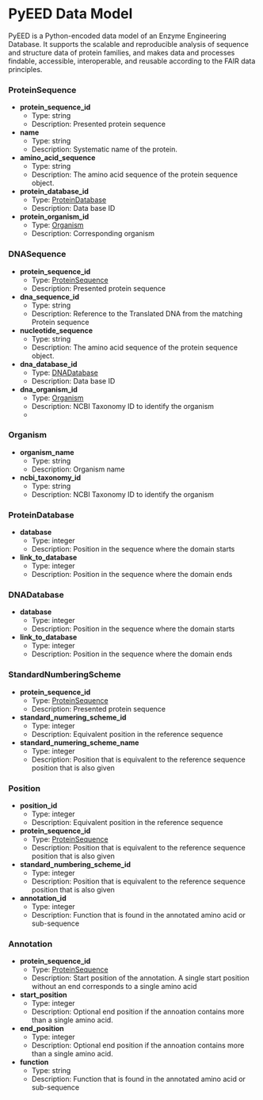 # PyEED Data Model

PyEED is a Python-encoded data model of an Enzyme Engineering Database. It supports the scalable and reproducible analysis of sequence and structure data of protein families, and makes data and processes findable, accessible, interoperable, and reusable according to the FAIR data principles.

### ProteinSequence

- __protein_sequence_id__
  - Type: string
  - Description: Presented protein sequence  
- __name__
  - Type: string
  - Description: Systematic name of the protein.
- __amino_acid_sequence__
  - Type: string
  - Description: The amino acid sequence of the protein sequence object.
- __protein_database_id__
  - Type: [ProteinDatabase](#ProteinDatabase)
  - Description: Data base ID
- __protein_organism_id__
  - Type: [Organism](#Organism)
  - Description: Corresponding organism 


### DNASequence


- __protein_sequence_id__
  - Type: [ProteinSequence](#ProteinSequence)
  - Description: Presented protein sequence
- __dna_sequence_id__
  - Type: string
  - Description: Reference to the Translated DNA from the matching Protein sequence
- __nucleotide_sequence__
  - Type: string
  - Description: The amino acid sequence of the protein sequence object.
- __dna_database_id__
  - Type: [DNADatabase](#DNADatabase)
  - Description: Data base ID
- __dna_organism_id__
  - Type: [Organism](#Organism)
  - Description: NCBI Taxonomy ID to identify the organism
  - 
### Organism

- __organism_name__
  - Type: string
  - Description: Organism name
- __ncbi_taxonomy_id__
  - Type: string
  - Description: NCBI Taxonomy ID to identify the organism

### ProteinDatabase

- __database__
  - Type: integer
  - Description: Position in the sequence where the domain starts
- __link_to_database__
  - Type: integer
  - Description: Position in the sequence where the domain ends

### DNADatabase

- __database__
  - Type: integer
  - Description: Position in the sequence where the domain starts
- __link_to_database__
  - Type: integer
  - Description: Position in the sequence where the domain ends

### StandardNumberingScheme

- __protein_sequence_id__
  - Type: [ProteinSequence](#ProteinSequence)
  - Description: Presented protein sequence
- __standard_numering_scheme_id__
  - Type: integer
  - Description: Equivalent position in the reference sequence
- __standard_numering_scheme_name__
  - Type: integer
  - Description: Position that is equivalent to the reference sequence position that is also given


### Position

- __position_id__
  - Type: integer
  - Description: Equivalent position in the reference sequence
- __protein_sequence_id__
  - Type: [ProteinSequence](#ProteinSequence)
  - Description: Position that is equivalent to the reference sequence position that is also given
- __standard_numbering_scheme_id__
  - Type: integer
  - Description: Position that is equivalent to the reference sequence position that is also given
- __annotation_id__
  - Type: integer
  - Description: Function that is found in the annotated amino acid or sub-sequence

  
### Annotation

- __protein_sequence_id__
  - Type: [ProteinSequence](#ProteinSequence)
  - Description: Start position of the annotation. A single start position without an end corresponds to a single amino acid
- __start_position__
  - Type: integer
  - Description: Optional end position if the annoation contains more than a single amino acid.
- __end_position__
  - Type: integer
  - Description: Optional end position if the annoation contains more than a single amino acid.
- __function__
  - Type: string
  - Description: Function that is found in the annotated amino acid or sub-sequence

 
